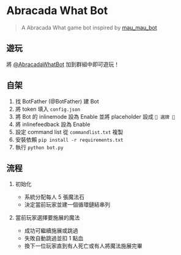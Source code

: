 # Abracada What Bot

> A Abracada What game bot inspired by [mau_mau_bot](https://github.com/jh0ker/mau_mau_bot)

## 遊玩

將 [@AbracadaWhatBot](https://t.me/abracadawhatbot) 加到群組中即可遊玩！

## 自架

1. 找 BotFather (@BotFather) 建 Bot
2. 將 token 填入 `config.json`
3. 將 Bot 的 inlinemode 設為 Enable 並將 placeholder 設成 `🔼 選牌 🔼`
4. 將 inlinefeedback 設為 Enable
5. 設定 command list 從 `commandlist.txt` 複製
6. 安裝依賴 `pip install -r requirements.txt`
7. 執行 `python bot.py`

## 流程

1. 初始化

   - 系統分配每人 5 張魔法石
   - 決定當前玩家並建一個循環鏈結串列

2. 當前玩家選擇要施展的魔法

   - 成功可繼續施展或跳過
   - 失敗自動跳過並扣 1 點血
   - 換下一位玩家直到有人死亡或有人將魔法施展完畢
